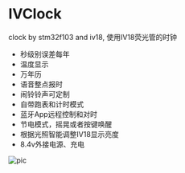 # IVClock
clock by stm32f103 and iv18, 使用IV18荧光管的时钟
- 秒级别误差每年
- 温度显示
- 万年历
- 语音整点报时
- 闹铃铃声可定制
- 自带跑表和计时模式
- 蓝牙App远程控制和对时
- 节电模式，摇晃或者按键唤醒
- 根据光照智能调整IV18显示亮度
- 8.4v外接电源、充电

![pic](https://user-images.githubusercontent.com/963265/131239803-c2c7f215-9579-415e-8942-8ed7f44447b6.png)

